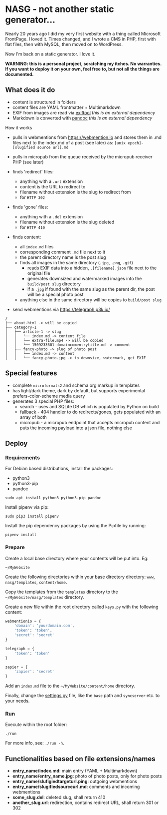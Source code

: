 # NASG - not another static generator...

Nearly 20 years ago I did my very first website with a thing called Microsoft FrontPage. I loved it. Times changed, and I wrote a CMS in PHP, first with flat files, then with MySQL, then moved on to WordPress.

Now I'm back on a static generator. I love it.

**WARNING: this is a personal project, scratching my itches. No warranties. If you want to deploy it on your own, feel free to, but not all the things are documented.**

## What does it do

- content is structured in folders
- content files are YAML frontmatter + Multimarkdown
- EXIF from images are read via [exiftool](https://www.sno.phy.queensu.ca/~phil/exiftool/) _this is an external dependency_
- Markdown is converted with [pandoc](https://pandoc.org/) _this is an external dependency_

How it works

- pulls in webmentions from https://webmention.io and stores them in .md files next to the index.md of a post (see later) as: `[unix epoch]-[slugified source url].md`
- pulls in micropub from the queue received by the micropub receiver PHP (see later)
- finds 'redirect' files:
    - anything with a `.url` extension
    - content is the URL to redirect to
    - filename without extension is the slug to redirect from
    - for `HTTP 302`
- finds 'gone' files:

    - anything with a `.del` extension
    - filename without extension is the slug deleted
    - for `HTTP 410`
- finds content:

    - all `index.md` files
    - corresponding comment `.md` file next to it
    - the parent directory name is the post slug
    - finds all images in the same directory (`.jpg`, `.png`, `.gif`)
        - reads EXIF data into a hidden, `.[filename].json` file next to the original file
        - generates downsized and watermarked images into the `build/post slug` directory
        - if a `.jpg` if found with the same slug as the parent dir, the post will be a special photo post
    - anything else in the same directory will be copies to `build/post slug`
- send webmentions via https://telegraph.p3k.io/

```
/
├── about.html -> will be copied
├── category-1
│   ├── article-1 -> slug
│   │   └── index.md -> content file
│   │   └── extra-file.mp4 -> will be copied
│   │   └── 1509233601-domaincomentrytitle.md -> comment
│   ├── fancy-photo -> slug of photo post
│   │   └── index.md -> content
│   │   └── fancy-photo.jpg -> to downsize, watermark, get EXIF
```

## Special features

- complete `microformats2` and schema.org markup in templates
- has light/dark theme, dark by default, but supports experimental prefers-color-scheme media query
- generates 3 special PHP files:
    - search - uses and SQLite DB which is populated by Python on build
    - fallback - 404 handler to do redirects/gones, gets populated with an array of both
    - micropub - a micropub endpoint that accepts micropub content and puts the incoming payload into a json file, nothing else

## Deploy

### Requirements

For Debian based distributions, install the packages:
* python3
* python3-pip
* pandoc

`sudo apt install python3 python3-pip pandoc`

Install pipenv via pip:

`sudo pip3 install pipenv`

Install the pip dependency packages by using the Pipfile by running:

`pipenv install`

### Prepare

Create a local base directory where your contents will be put into. Eg:

`~/MyWebsite`

Create the following directories within your base directory directory: `www`, `nasg/templates`, `content/home`.

Copy the templates from the `templates` directory to the `~/MyWebsite/nasg/templates` directory.

Create a new file within the root directory called `keys.py` with the following content:

```python
webmentionio = {
    'domain': 'yourdomain.com',
    'token': 'token',
    'secret': 'secret'
}

telegraph = {
    'token': 'token'
}

zapier = {
    'zapier': 'secret'
}
```

Add an `index.md` file to the `~/MyWebsite/content/home` directory.

Finally, change the [settings.py](settings.py) file, like the `base` path and `syncserver` etc. to your needs.

### Run

Execute within the root folder:

`./run`

For more info, see: `./run -h`.

## Functionalities based on file extensions/names

- **entry_name/index.md**: main entry (YAML + Multimarkdown)
- **entry_name/entry_name.jpg**: photo of photo posts, only for photo posts
- **entry_name/slufigiedtargeturl.ping**: outgoing webmentions
- **entry_name/slugifiedsourceurl.md**: comments and incoming webmentions
- **some_slug.del**: deleted slug, shall return 410
- **another_slug.url**: redirection, contains redirect URL, shall return 301 or 302
